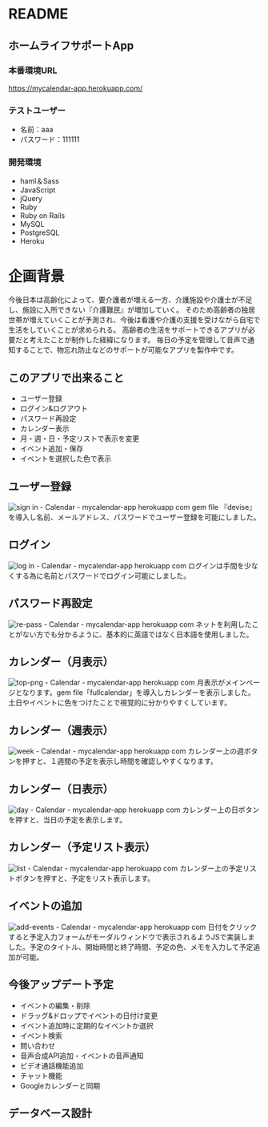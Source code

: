 # README

## ホームライフサポートApp


### 本番環境URL
https://mycalendar-app.herokuapp.com/


### テストユーザー
* 名前：aaa
* パスワード：111111


### 開発環境
* haml＆Sass
* JavaScript
* jQuery
* Ruby
* Ruby on Rails
* MySQL
* PostgreSQL
* Heroku


# 企画背景
今後日本は高齢化によって、要介護者が増える一方、介護施設や介護士が不足し、施設に入所できない『介護難民』が増加していく。
そのため高齢者の独居世帯が増えていくことが予測され、今後は看護や介護の支援を受けながら自宅で生活をしていくことが求められる。
高齢者の生活をサポートできるアプリが必要だと考えたことが制作した経緯になります。
毎日の予定を管理して音声で通知することで、物忘れ防止などのサポートが可能なアプリを製作中です。


## このアプリで出来ること
* ユーザー登録
* ログイン&ログアウト
* パスワード再設定
* カレンダー表示
* 月・週・日・予定リストで表示を変更
* イベント追加・保存
* イベントを選択した色で表示

## ユーザー登録
![sign in - Calendar - mycalendar-app herokuapp com](https://user-images.githubusercontent.com/61701275/82155131-908ac880-98ad-11ea-8b7d-d826d3c227c3.png)
gem file 『devise』を導入し名前、メールアドレス、パスワードでユーザー登録を可能にしました。

## ログイン
![log in - Calendar - mycalendar-app herokuapp com](https://user-images.githubusercontent.com/61701275/82155124-82d54300-98ad-11ea-84ad-3ad8393b6763.png)
ログインは手間を少なくする為に名前とパスワードでログイン可能にしました。

## パスワード再設定
![re-pass - Calendar - mycalendar-app herokuapp com](https://user-images.githubusercontent.com/61701275/82155144-b0ba8780-98ad-11ea-825e-71fa7225debd.png)
ネットを利用したことがない方でも分かるように、基本的に英語ではなく日本語を使用しました。

## カレンダー（月表示）
![top-png - Calendar - mycalendar-app herokuapp com](https://user-images.githubusercontent.com/61701275/82154781-3852c700-98ab-11ea-8352-e8f973c0a453.png)
月表示がメインページとなります。gem file「fullcalendar」を導入しカレンダーを表示しました。土日やイベントに色をつけたことで視覚的に分かりやすくしています。

## カレンダー（週表示）
![week - Calendar - mycalendar-app herokuapp com](https://user-images.githubusercontent.com/61701275/82154851-a8614d00-98ab-11ea-84c8-a2d7ccded09a.png)
カレンダー上の週ボタンを押すと、１週間の予定を表示し時間を確認しやすくなります。

## カレンダー（日表示）
![day - Calendar - mycalendar-app herokuapp com](https://user-images.githubusercontent.com/61701275/82154885-de9ecc80-98ab-11ea-9700-cd0434bcaeeb.png)
カレンダー上の日ボタンを押すと、当日の予定を表示します。

## カレンダー（予定リスト表示）
![list - Calendar - mycalendar-app herokuapp com](https://user-images.githubusercontent.com/61701275/82154917-10179800-98ac-11ea-84b0-777e5b1e59ad.png)
カレンダー上の予定リストボタンを押すと、予定をリスト表示します。

## イベントの追加
![add-events - Calendar - mycalendar-app herokuapp com](https://user-images.githubusercontent.com/61701275/82155040-1e19e880-98ad-11ea-9214-cd2934df9851.png)
日付をクリックすると予定入力フォームがモーダルウィンドウで表示されるようJSで実装しました。予定のタイトル、開始時間と終了時間、予定の色、メモを入力して予定追加が可能。

## 今後アップデート予定
* イベントの編集・削除
* ドラッグ&ドロップでイベントの日付け変更
* イベント追加時に定期的なイベントか選択
* イベント検索
* 問い合わせ
* 音声合成API追加・イベントの音声通知
* ビデオ通話機能追加
* チャット機能
* Googleカレンダーと同期

## データベース設計
